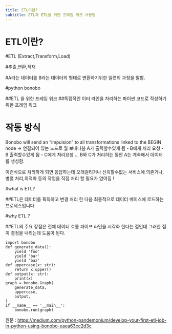 ```yaml
---
title: ETL이란?
subtitle: ETL과 ETL을 위한 프레임 워크 사용법
---
```





   ETL이란?
===============


#ETL (Extract,Transform,Load)

#추출,변환,적재

#A라는 데이터를 B라는 데이터의 형태로 변환하기위한 일련의 과정을 말함.


#python bonobo 

##ETL 을 위한 프레임 워크
##독립적인 이터 라인을 처리하는 파이썬 코드로 작성하기 위한 프레임 워크

# 작동 방식 

Bonobo will send an “impulsion” to all transformations linked to the BEGIN node
=> 연결되어 있는 노드로 뭘 보내나봄 
A가 출력할수있게 됨 - B에게 처리 요청 - B 출력할수있게 됨 - C에게 처리요청 ...
B와 C가 처리하는 동안 A는 계속해서 데이터를 생성함.

이런식으로 처리하게 되면 응답하는데 오래걸리거나 신뢰할수없는 서비스에 의존거나,병렬 처리,최적화 등의 작업을
직접 처리 할 필요가 없어짐 !


#what is ETL?

##ETL은 데이터를 획득하고 변경 처리 한 다음 최종적으로 데이터 베이스에 로드하는 프로세스입니다

#why ETL ?

##ETL의 주요 장점은 전체 데이터 흐름 파이프 라인을 시각화 한다는 점인데 그러한 점이 결정을 내리는데 도움이 된다.

~~~
import bonobo
def generate_data():
    yield 'foo'
    yield 'bar'
    yield 'baz'
def uppercase(x: str):
    return x.upper()
def output(x: str):
    print(x)
graph = bonobo.Graph(
    generate_data,
    uppercase,
    output,
)
if __name__ == '__main__':
    bonobo.run(graph)
~~~






원문 : https://medium.com/python-pandemonium/develop-your-first-etl-job-in-python-using-bonobo-eaea63cc2d3c


